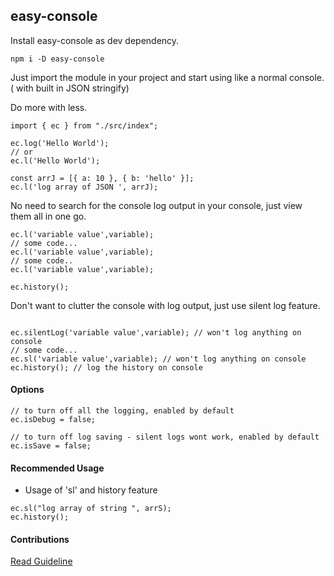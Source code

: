 ## easy-console

Install easy-console as dev dependency.

```
npm i -D easy-console
```

Just import the module in your project and start using like a normal console. ( with built in JSON stringify)

Do more with less.

```
import { ec } from "./src/index";

ec.log('Hello World');
// or
ec.l('Hello World');

const arrJ = [{ a: 10 }, { b: 'hello' }];
ec.l('log array of JSON ', arrJ);
```

No need to search for the console log output in your console, just view them all in one go.

```
ec.l('variable value',variable);
// some code...
ec.l('variable value',variable);
// some code..
ec.l('variable value',variable);

ec.history();
```

Don't want to clutter the console with log output, just use silent log feature.

```

ec.silentLog('variable value',variable); // won't log anything on console
// some code...
ec.sl('variable value',variable); // won't log anything on console
ec.history(); // log the history on console

```

#### Options

```
// to turn off all the logging, enabled by default
ec.isDebug = false;

// to turn off log saving - silent logs wont work, enabled by default
ec.isSave = false;
```

#### Recommended Usage

- Usage of 'sl' and history feature

```
ec.sl("log array of string ", arrS);
ec.history();
```

#### Contributions

[Read Guideline](.github/contribution-guide.md)
